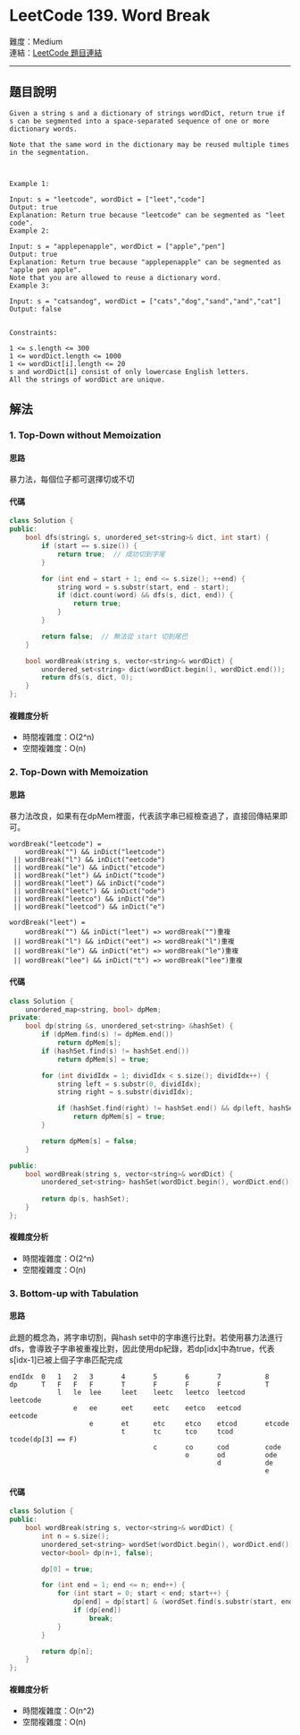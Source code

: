 # LeetCode 139. Word Break

難度：Medium  
連結：[LeetCode 題目連結](https://leetcode.com/problems/word-break/description/)

---

## 題目說明
    
    Given a string s and a dictionary of strings wordDict, return true if s can be segmented into a space-separated sequence of one or more dictionary words.

    Note that the same word in the dictionary may be reused multiple times in the segmentation.

    

    Example 1:

    Input: s = "leetcode", wordDict = ["leet","code"]
    Output: true
    Explanation: Return true because "leetcode" can be segmented as "leet code".
    Example 2:

    Input: s = "applepenapple", wordDict = ["apple","pen"]
    Output: true
    Explanation: Return true because "applepenapple" can be segmented as "apple pen apple".
    Note that you are allowed to reuse a dictionary word.
    Example 3:

    Input: s = "catsandog", wordDict = ["cats","dog","sand","and","cat"]
    Output: false
    

    Constraints:

    1 <= s.length <= 300
    1 <= wordDict.length <= 1000
    1 <= wordDict[i].length <= 20
    s and wordDict[i] consist of only lowercase English letters.
    All the strings of wordDict are unique.

## 解法
### 1. Top-Down without Memoization
#### 思路

暴力法，每個位子都可選擇切或不切
   
#### 代碼
```c++
class Solution {
public:
    bool dfs(string& s, unordered_set<string>& dict, int start) {
        if (start == s.size()) {
            return true;  // 成功切到字尾
        }

        for (int end = start + 1; end <= s.size(); ++end) {
            string word = s.substr(start, end - start);
            if (dict.count(word) && dfs(s, dict, end)) {
                return true;
            }
        }

        return false;  // 無法從 start 切到尾巴
    }

    bool wordBreak(string s, vector<string>& wordDict) {
        unordered_set<string> dict(wordDict.begin(), wordDict.end());
        return dfs(s, dict, 0);
    }
};
```

#### 複雜度分析

- 時間複雜度：O(2^n)
- 空間複雜度：O(n)

### 2. Top-Down with Memoization
#### 思路

暴力法改良，如果有在dpMem裡面，代表該字串已經檢查過了，直接回傳結果即可。
```
wordBreak("leetcode") = 
    wordBreak("") && inDict("leetcode")
 || wordBreak("l") && inDict("eetcode")
 || wordBreak("le") && inDict("etcode")
 || wordBreak("let") && inDict("tcode")
 || wordBreak("leet") && inDict("code")
 || wordBreak("leetc") && inDict("ode")
 || wordBreak("leetco") && inDict("de")
 || wordBreak("leetcod") && inDict("e")

wordBreak("leet") = 
    wordBreak("") && inDict("leet") => wordBreak("")重複
 || wordBreak("l") && inDict("eet") => wordBreak("l")重複
 || wordBreak("le") && inDict("et") => wordBreak("le")重複
 || wordBreak("lee") && inDict("t") => wordBreak("lee")重複

```
   
#### 代碼
```c++
class Solution {
    unordered_map<string, bool> dpMem;
private:
    bool dp(string &s, unordered_set<string> &hashSet) {
        if (dpMem.find(s) != dpMem.end())
            return dpMem[s];
        if (hashSet.find(s) != hashSet.end())
            return dpMem[s] = true;

        for (int dividIdx = 1; dividIdx < s.size(); dividIdx++) {
            string left = s.substr(0, dividIdx);
            string right = s.substr(dividIdx);

            if (hashSet.find(right) != hashSet.end() && dp(left, hashSet))
                return dpMem[s] = true;
        }

        return dpMem[s] = false;
    }

public:
    bool wordBreak(string s, vector<string>& wordDict) {
        unordered_set<string> hashSet(wordDict.begin(), wordDict.end());
        
        return dp(s, hashSet);
    }
};
```

#### 複雜度分析

- 時間複雜度：O(2^n)
- 空間複雜度：O(n)

### 3. Bottom-up with Tabulation
#### 思路

此題的概念為，將字串切割，與hash set中的字串進行比對。若使用暴力法進行dfs，會導致子字串被重複比對，因此使用dp紀錄，若dp[idx]中為true，代表s[idx-1]已被上個子字串匹配完成
```
endIdx	0	1	2	3	    4	    5	    6	    7		    8
dp	    T	F	F	F	    T	    F	    F	    F		    T
		    l	le	lee	    leet    leetc	leetco	leetcod		leetcode
			    e	ee	    eet	    eetc	eetco	eetcod		eetcode
				    e	    et	    etc	    etco	etcod		etcode
					        t	    tc	    tco	    tcod		tcode(dp[3] == F)
						            c	    co	    cod		    code
							                o	    od		    ode
								                    d		    de
										                        e
```

#### 代碼
```c++
class Solution {
public:
    bool wordBreak(string s, vector<string>& wordDict) {
        int n = s.size();
        unordered_set<string> wordSet(wordDict.begin(), wordDict.end());
        vector<bool> dp(n+1, false);

        dp[0] = true;

        for (int end = 1; end <= n; end++) {
            for (int start = 0; start < end; start++) {
                dp[end] = dp[start] & (wordSet.find(s.substr(start, end-start)) != wordSet.end());
                if (dp[end])
                    break;
            }
        }

        return dp[n];
    }
};
```

#### 複雜度分析

- 時間複雜度：O(n^2)
- 空間複雜度：O(n)
